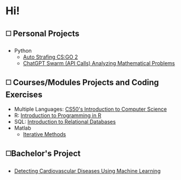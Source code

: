 # Hi!

## ◻️ Personal Projects
- Python
  - [Auto Strafing CS:GO 2](https://github.com/PadTo/Auto_Counter_Strafing_cs_go_2)
  - [ChatGPT Swarm (API Calls) Analyzing Mathematical Problems](https://github.com/PadTo/OpenAi_Swarm)

## ◻️ Courses/Modules Projects and Coding Exercises 

- Multiple Languages: [CS50's Introduction to Computer Science](https://github.com/PadTo/CS50--Course-)
- R: [Introduction to Programming in R](https://github.com/PadTo/Programming-in-R)
- SQL: [Introduction to Relational Databases](https://github.com/PadTo/Introduction-Relational-Databases--SQL-)
- Matlab 
  - [Iterative Methods](https://github.com/PadTo/ITERATIVE_METHODS-Matlab-)

## ◻️Bachelor's Project 
- [Detecting Cardiovascular Diseases Using Machine Learning](https://github.com/PadTo/Detecting-CVDs-Using-ML-MATLAB/tree/main)

